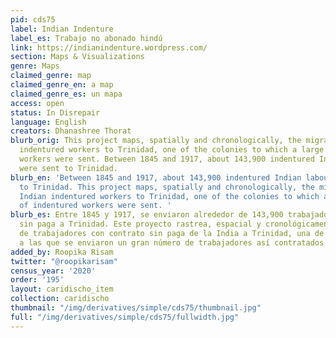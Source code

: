 ```yaml
---
pid: cds75
label: Indian Indenture
label_es: Trabajo no abonado hindú
link: https://indianindenture.wordpress.com/
section: Maps & Visualizations
genre: Maps
claimed_genre: map
claimed_genre_en: a map
claimed_genre_es: un mapa
access: open
status: In Disrepair
language: English
creators: Dhanashree Thorat
blurb_orig: This project maps, spatially and chronologically, the migration of Indian
  indentured workers to Trinidad, one of the colonies to which a large number of indentured
  workers were sent. Between 1845 and 1917, about 143,900 indentured Indian labourers
  were sent to Trinidad.
blurb_en: 'Between 1845 and 1917, about 143,900 indentured Indian labourers were sent
  to Trinidad. This project maps, spatially and chronologically, the migration of
  Indian indentured workers to Trinidad, one of the colonies to which a large number
  of indentured workers were sent. '
blurb_es: Entre 1845 y 1917, se enviaron alrededor de 143,900 trabajadores hindúes
  sin paga a Trinidad. Este proyecto rastrea, espacial y cronológicamente, la migración
  de trabajadores con contrato sin paga de la India a Trinidad, una de las colonias
  a las que se enviaron un gran número de trabajadores así contratados.
added_by: Roopika Risam
twitter: "@roopikarisam"
census_year: '2020'
order: '195'
layout: caridischo_item
collection: caridischo
thumbnail: "/img/derivatives/simple/cds75/thumbnail.jpg"
full: "/img/derivatives/simple/cds75/fullwidth.jpg"
---
```

